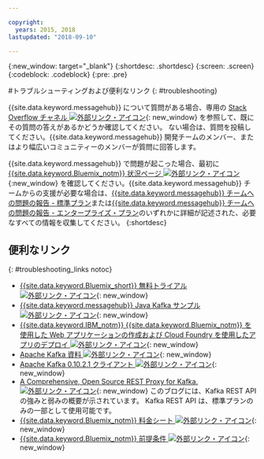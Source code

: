 ```yaml
---

copyright:
  years: 2015, 2018
lastupdated: "2018-09-10"

---
```


{:new_window: target="_blank"}
{:shortdesc: .shortdesc}
{:screen: .screen}
{:codeblock: .codeblock}
{:pre: .pre}



#トラブルシューティングおよび便利なリンク
{: #troubleshooting}

{{site.data.keyword.messagehub}} について質問がある場合、専用の [Stack Overflow チャネル ![外部リンク・アイコン](../../icons/launch-glyph.svg "外部リンク・アイコン")](http://stackoverflow.com/questions/tagged/message-hub){: new_window} を参照して、既にその質問の答えがあるかどうか確認してください。
ない場合は、質問を投稿してください。{{site.data.keyword.messagehub}} 開発チームのメンバー、またはより幅広いコミュニティーのメンバーが質問に回答します。


{{site.data.keyword.messagehub}} で問題が起こった場合、最初に [{{site.data.keyword.Bluemix_notm}} 状況ページ ![外部リンク・アイコン](../../icons/launch-glyph.svg "外部リンク・アイコン")](https://console.bluemix.net/status){:new_window} を確認してください。{{site.data.keyword.messagehub}} チームからの支援が必要な場合は、[{{site.data.keyword.messagehub}} チームへの問題の報告 - 標準プラン](/docs/services/EventStreams/eventstreams109.html)または[{{site.data.keyword.messagehub}} チームへの問題の報告 - エンタープライズ・プラン](/docs/services/EventStreams/eventstreams125.html)のいずれかに詳細が記述された、必要なすべての情報を収集してください。
{:shortdesc}

## 便利なリンク
{: #troubleshooting_links notoc}

*  [{{site.data.keyword.Bluemix_short}} 無料トライアル ![外部リンク・アイコン](../../icons/launch-glyph.svg "外部リンク・アイコン")](https://apps.admin.ibmcloud.com/manage/trial/bluemix.html){: new_window}
*  [{{site.data.keyword.messagehub}} Java Kafka サンプル ![外部リンク・アイコン](../../icons/launch-glyph.svg "外部リンク・アイコン")](https://github.com/ibm-messaging/event-streams-samples/tree/master/kafka-java-console-sample){: new_window}
*  [{{site.data.keyword.IBM_notm}} {{site.data.keyword.Bluemix_notm}} を使用した Web アプリケーションの作成および Cloud Foundry を使用したアプリのデプロイ ![外部リンク・アイコン](../../icons/launch-glyph.svg "外部リンク・アイコン")](http://www.ng.bluemix.net/docs/starters/install_cli.html){: new_window}
*  [Apache Kafka 資料 ![外部リンク・アイコン](../../icons/launch-glyph.svg "外部リンク・アイコン")](http://kafka.apache.org/documentation.html){: new_window}
*  [Apache Kafka 0.10.2.1 クライアント ![外部リンク・アイコン](../../icons/launch-glyph.svg "外部リンク・アイコン")](http://kafka.apache.org/0102/javadoc/index.html){: new_window}
*  [A Comprehensive, Open Source REST Proxy for Kafka. ![外部リンク・アイコン](../../icons/launch-glyph.svg "外部リンク・アイコン")](http://www.confluent.io/blog/a-comprehensive-open-source-rest-proxy-for-kafka/){: new_window} 
	このブログには、Kafka REST API の強みと弱みの概要が示されています。 Kafka REST API は、標準プランのみの一部として使用可能です。
*  [{{site.data.keyword.Bluemix_notm}} 料金シート ![外部リンク・アイコン](../../icons/launch-glyph.svg "外部リンク・アイコン")](https://www.ng.bluemix.net/#/pricing){: new_window}
*  [{{site.data.keyword.Bluemix_notm}} 前提条件 ![外部リンク・アイコン](../../icons/launch-glyph.svg "外部リンク・アイコン")](https://developer.ibm.com/bluemix/support/#prereqs/){: new_window}

